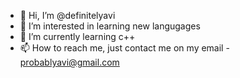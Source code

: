 - 👋 Hi, I’m @definitelyavi
- 👀 I’m interested in learning new langugages
- 🌱 I’m currently learning c++
- 📫 How to reach me, just contact me on my email - probablyavi@gmail.com

<!---
definitelyavi/definitelyavi is a ✨ special ✨ repository because its `README.md` (this file) appears on your GitHub profile.
You can click the Preview link to take a look at your changes.
--->
